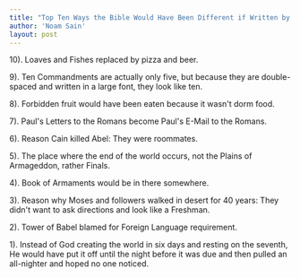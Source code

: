 ```yaml
---
title: "Top Ten Ways the Bible Would Have Been Different if Written by College Students"
author: 'Noam Sain'
layout: post
---
```


10). Loaves and Fishes replaced by pizza and beer.

9). Ten Commandments are actually only five, but because they are double-spaced and written in a large font, they look like ten.

8). Forbidden fruit would have been eaten because it wasn't dorm food.

7). Paul's Letters to the Romans become Paul's E-Mail to the Romans.

6). Reason Cain killed Abel: They were roommates.

5). The place where the end of the world occurs, not the Plains of Armageddon, rather Finals.

4). Book of Armaments would be in there somewhere.

3). Reason why Moses and followers walked in desert for 40 years: They didn't want to ask directions and look like a Freshman.

2). Tower of Babel blamed for Foreign Language requirement.

1). Instead of God creating the world in six days and resting on the seventh, He would have put it off until the night before it was due and then pulled an all-nighter and hoped no one noticed.